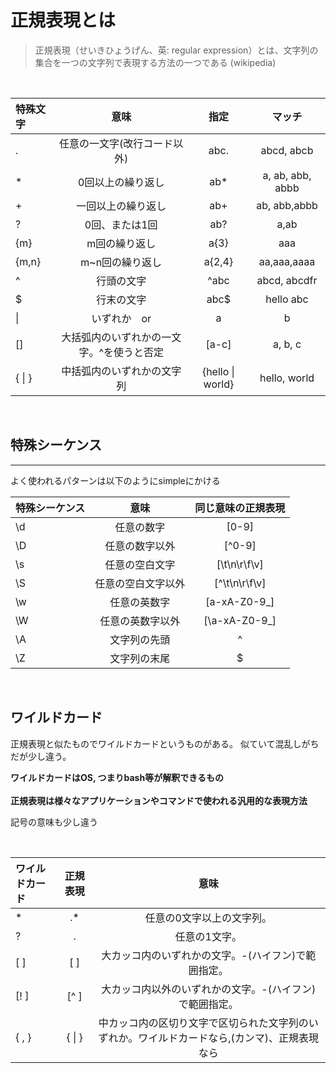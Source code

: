 # 正規表現とは
> 正規表現（せいきひょうげん、英: regular expression）とは、文字列の集合を一つの文字列で表現する方法の一つである (wikipedia)

<br>

|特殊文字|意味|指定|マッチ|
|:--|:--:|:--:|:--:|
|.|任意の一文字(改行コード以外)|abc.|abcd, abcb|
|\*|0回以上の繰り返し|ab\*|a, ab, abb, abbb|
|+|一回以上の繰り返し|ab+|ab, abb,abbb|
|?|0回、または1回|ab?|a,ab|
|{m}|m回の繰り返し|a{3}|aaa|
|{m,n}|m~n回の繰り返し|a{2,4}|aa,aaa,aaaa|
|^|行頭の文字|^abc|abcd, abcdfr|
|$|行末の文字|abc$|hello abc|
|\||いずれか　or |a|b |a,b|
|[]|大括弧内のいずれかの一文字。^を使うと否定 |[a-c]|a, b, c|
|{ \| }|中括弧内のいずれかの文字列|{hello \| world}|hello, world|
<br>

## 特殊シーケンス
***
よく使われるパターンは以下のようにsimpleにかける

|特殊シーケンス|意味 |同じ意味の正規表現|
|:--|:--:|:--:|
|\d |任意の数字 |[0-9]|
|\D |任意の数字以外 |[^0-9]|
|\s |任意の空白文字 |[\t\n\r\f\v]|
|\S |任意の空白文字以外|[^\t\n\r\f\v]|
|\w |任意の英数字 |[a-xA-Z0-9_]|
|\W |任意の英数字以外|[\a-xA-Z0-9_]|
|\A |文字列の先頭 |^|
|\Z| 文字列の末尾 |$|
<br>

## ワイルドカード
正規表現と似たものでワイルドカードというものがある。
似ていて混乱しがちだが少し違う。

**ワイルドカードはOS, つまりbash等が解釈できるもの**  
<br>
**正規表現は様々なアプリケーションやコマンドで使われる汎用的な表現方法**

記号の意味も少し違う

<br>

|ワイルドカード|正規表現|意味|
|:--|:--:|:--:|
|\*|.\*|任意の0文字以上の文字列。|
|?|.|任意の1文字。|
|[ ]|[ ]|大カッコ内のいずれかの文字。-(ハイフン)で範囲指定。
|[! ]|[^ ]|大カッコ内以外のいずれかの文字。-(ハイフン)で範囲指定。
|{ , }|{ \| }|中カッコ内の区切り文字で区切られた文字列のいずれか。ワイルドカードなら,(カンマ)、正規表現なら|(ヴァーティカルバー)。




  